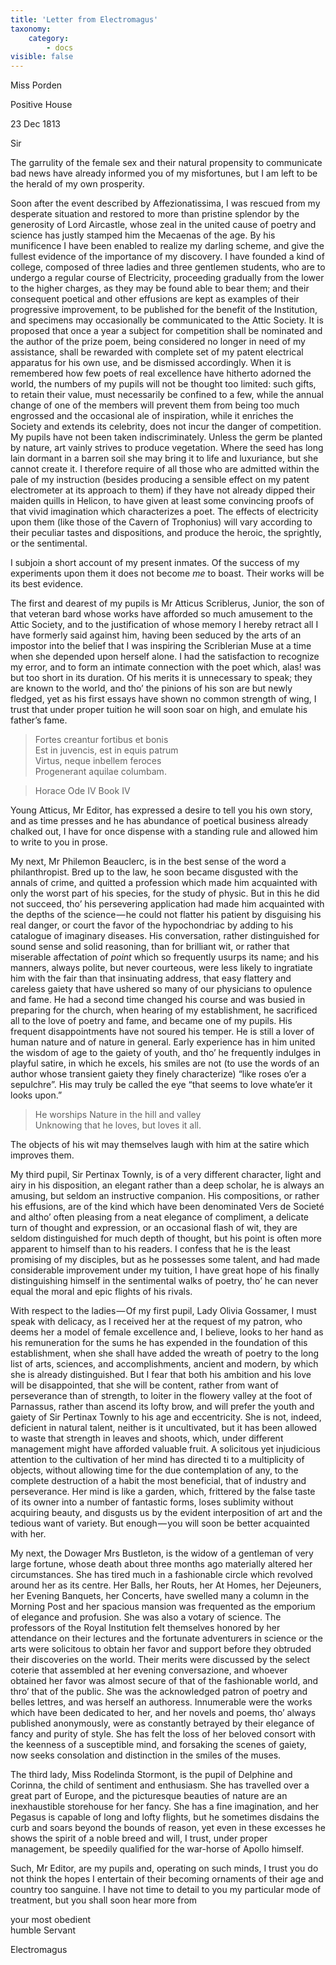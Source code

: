 ```yaml
---
title: 'Letter from Electromagus'
taxonomy:
    category:
        - docs
visible: false
---
```


<div class="author">Miss Porden</div>

Positive House

23 Dec 1813

Sir

The garrulity of the female sex and their natural propensity to communicate bad news have already informed you of my misfortunes, but I am left to be the herald of my own prosperity.

Soon after the event described by Affezionatissima, I was rescued from my desperate situation and restored to more than pristine splendor by the generosity of Lord Aircastle, whose zeal in the united cause of poetry and science has justly stamped him the Mecaenas of the age. By his munificence I have been enabled to realize my darling scheme, and give the fullest evidence of the importance of my discovery. I have founded a kind of college, composed of three ladies and three gentlemen students, who are to undergo a regular course of Electricity, proceeding gradually from the lower to the higher charges, as they may be found able to bear them; and their consequent poetical and other effusions are kept as examples of their progressive improvement, to be published for the benefit of the Institution, and specimens may occasionally be communicated to the Attic Society. It is proposed that once a year a subject for competition shall be nominated and the author of the prize poem, being considered no longer in need of my assistance, shall be rewarded with complete set of my patent electrical apparatus for his own use, and be dismissed accordingly. When it is remembered how few poets of real excellence have hitherto adorned the world, the numbers of my pupils will not be thought too limited: such gifts, to retain their value, must necessarily be confined to a few, while the annual change of one of the members will prevent them from being too much engrossed and the occasional ale of inspiration, while it enriches the Society and extends its celebrity, does not incur the danger of competition. My pupils have not been taken indiscriminately. Unless the germ be planted by nature, art vainly strives to produce vegetation. Where the seed has long lain dormant in a barren soil she may bring it to life and luxuriance, but she cannot create it. I therefore require of all those who are admitted within the pale of my instruction (besides producing a sensible effect on my patent electrometer at its approach to them) if they have not already dipped their maiden quills in Helicon, to have given at least some convincing proofs of that vivid imagination which characterizes a poet. The effects of electricity upon them (like those of the Cavern of Trophonius) will vary according to their peculiar tastes and dispositions, and produce the heroic, the sprightly, or the sentimental.

I subjoin a short account of my present inmates. Of the success of my experiments upon them it does not become *me* to boast. Their works will be its best evidence.

The first and dearest of my pupils is Mr Atticus Scriblerus, Junior, the son of that veteran bard whose works have afforded so much amusement to the Attic Society, and to the justification of whose memory I hereby retract all I have formerly said against him, having been seduced by the arts of an impostor into the belief that I was inspiring the Scriblerian Muse at a time when she depended upon herself alone. I had the satisfaction to recognize my error, and to form an intimate connection with the poet which, alas! was but too short in its duration. Of his merits it is unnecessary to speak; they are known to the world, and tho’ the pinions of his son are but newly fledged, yet as his first essays have shown no common strength of wing, I trust that under proper tuition he will soon soar on high, and emulate his father’s fame.

> Fortes creantur fortibus et bonis  
> Est in juvencis, est in equis patrum  
> Virtus, neque inbellem feroces  
> Progenerant aquilae columbam.

> Horace Ode IV Book IV

Young Atticus, Mr Editor, has expressed a desire to tell you his own story, and as time presses and he has abundance of poetical business already chalked out, I have for once dispense with a standing rule and allowed him to write to you in prose.

My next, Mr Philemon Beauclerc, is in the best sense of the word a philanthropist. Bred up to the law, he soon became disgusted with the annals of crime, and quitted a profession which made him acquainted with only the worst part of his species, for the study of physic. But in this he did not succeed, tho’ his persevering application had made him acquainted with the depths of the science — he could not flatter his patient by disguising his real danger, or court the favor of the hypochondriac by adding to his catalogue of imaginary diseases. His conversation, rather distinguished for sound sense and solid reasoning, than for brilliant wit, or rather that miserable affectation of *point* which so frequently usurps its name; and his manners, always polite, but never courteous, were less likely to ingratiate him with the fair than that insinuating address, that easy flattery and careless gaiety that have ushered so many of our physicians to opulence and fame. He had a second time changed his course and was busied in preparing for the church, when hearing of my establishment, he sacrificed all to the love of poetry and fame, and became one of my pupils. His frequent disappointments have not soured his temper. He is still a lover of human nature and of nature in general. Early experience has in him united the wisdom of age to the gaiety of youth, and tho’ he frequently indulges in playful satire, in which he excels, his smiles are not (to use the words of an author whose transient gaiety they finely characterize) “like roses o’er a sepulchre”. His may truly be called the eye “that seems to love whate’er it looks upon.”

> He worships Nature in the hill and valley  
> Unknowing that he loves, but loves it all.

The objects of his wit may themselves laugh with him at the satire which improves them.  

My third pupil, Sir Pertinax Townly, is of a very different character, light and airy in his disposition, an elegant rather than a deep scholar, he is always an amusing, but seldom an instructive companion. His compositions, or rather his effusions, are of the kind which have been denominated Vers de Societé and altho’ often pleasing from a neat elegance of compliment, a delicate turn of thought and expression, or an occasional flash of wit, they are seldom distinguished for much depth of thought, but his point is often more apparent to himself than to his readers. I confess that he is the least promising of my disciples, but as he possesses some talent, and had made considerable improvement under my tuition, I have great hope of his finally distinguishing himself in the sentimental walks of poetry, tho’ he can never equal the moral and epic flights of his rivals.

With respect to the ladies — Of my first pupil, Lady Olivia Gossamer, I must speak with delicacy, as I received her at the request of my patron, who deems her a model of female excellence and, I believe, looks to her hand as his remuneration for the sums he has expended in the foundation of this establishment, when she shall have added the wreath of poetry to the long list of arts, sciences, and accomplishments, ancient and modern, by which she is already distinguished. But I fear that both his ambition and his love will be disappointed, that she will be content, rather from want of perseverance than of strength, to loiter in the flowery valley at the foot of Parnassus, rather than ascend its lofty brow, and will prefer the youth and gaiety of Sir Pertinax Townly to his age and eccentricity. She is not, indeed, deficient in natural talent, neither is it uncultivated, but it has been allowed to waste that strength in leaves and shoots, which, under different management might have afforded valuable fruit. A solicitous yet injudicious attention to the cultivation of her mind has directed ti to a multiplicity of objects, without allowing time for the due contemplation of any, to the complete destruction of a habit the most beneficial, that of industry and perseverance. Her mind is like a garden, which, frittered by the false taste of its owner into a number of fantastic forms, loses sublimity without acquiring beauty, and disgusts us by the evident interposition of art and the tedious want of variety. But enough — you will soon be better acquainted with her.

My next, the Dowager Mrs Bustleton, is the widow of a gentleman of very large fortune, whose death about three months ago materially altered her circumstances. She has tired much in a fashionable circle which revolved around her as its centre. Her Balls, her Routs, her At Homes, her Dejeuners, her Evening Banquets, her Concerts, have swelled many a column in the Morning Post and her spacious mansion was frequented as the emporium of elegance and profusion. She was also a votary of science. The professors of the Royal Institution felt themselves honored by her attendance on their lectures and the fortunate adventurers in science or the arts were solicitous to obtain her favor and support before they obtruded their discoveries on the world. Their merits were discussed by the select coterie that assembled at her evening conversazione, and whoever obtained her favor was almost secure of that of the fashionable world, and thro’ that of the public. She was the acknowledged patron of poetry and belles lettres, and was herself an authoress. Innumerable were the works which have been dedicated to her, and her novels and poems, tho’ always published anonymously, were as constantly betrayed by their elegance of fancy and purity of style. She has felt the loss of her beloved consort with the keenness of a susceptible mind, and forsaking the scenes of gaiety, now seeks consolation and distinction in the smiles of the muses.  

The third lady, Miss Rodelinda Stormont, is the pupil of Delphine and Corinna, the child of sentiment and enthusiasm. She has travelled over a great part of Europe, and the picturesque beauties of nature are an inexhaustible storehouse for her fancy. She has a fine imagination, and her Pegasus is capable of long and lofty flights, but he sometimes disdains the curb and soars beyond the bounds of reason, yet even in these excesses he shows the spirit of a noble breed and will, I trust, under proper management, be speedily qualified for the war-horse of Apollo himself.

Such, Mr Editor, are my pupils and, operating on such minds, I trust you do not think the hopes I entertain of their becoming ornaments of their age and country too sanguine. I have not time to detail to you my particular mode of treatment, but you shall soon hear more from

your most obedient  
humble Servant  

Electromagus